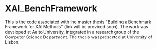 # XAI_BenchFramework
This is the code associated with the master thesis "Building a Benchmark Framework for XAI Methods" (link will be provided soon). The work was developed at Aalto University, integrated in a research group of the Computer Science Department. The thesis was presented at University of Lisbon.
